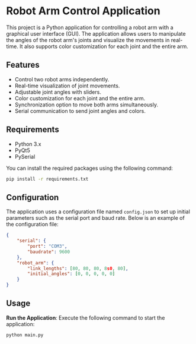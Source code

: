 # Robot Arm Control Application

This project is a Python application for controlling a robot arm with a graphical user interface (GUI). The application allows users to manipulate the angles of the robot arm's joints and visualize the movements in real-time. It also supports color customization for each joint and the entire arm.

## Features

- Control two robot arms independently.
- Real-time visualization of joint movements.
- Adjustable joint angles with sliders.
- Color customization for each joint and the entire arm.
- Synchronization option to move both arms simultaneously.
- Serial communication to send joint angles and colors.

## Requirements

- Python 3.x
- PyQt5
- PySerial

You can install the required packages using the following command:

```bash
pip install -r requirements.txt
```

## Configuration

The application uses a configuration file named `config.json` to set up initial parameters such as the serial port and baud rate. Below is an example of the configuration file:

```json
{
    "serial": {
        "port": "COM3",
        "baudrate": 9600
    },
    "robot_arm": {
        "link_lengths": [80, 80, 80, 8s0, 80],
        "initial_angles": [0, 0, 0, 0, 0]
    }
}
```

## Usage

**Run the Application**: Execute the following command to start the application:

   ```bash
   python main.py
   ```